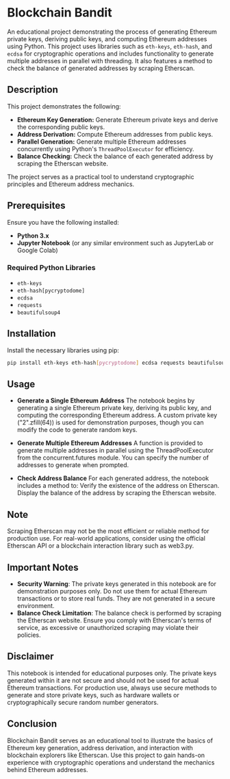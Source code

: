 Blockchain Bandit
=================

An educational project demonstrating the process of generating Ethereum private keys, deriving public keys, and computing Ethereum addresses using Python. This project uses libraries such as `eth-keys`, `eth-hash`, and `ecdsa` for cryptographic operations and includes functionality to generate multiple addresses in parallel with threading. It also features a method to check the balance of generated addresses by scraping Etherscan.

Description
-----------
This project demonstrates the following:

* **Ethereum Key Generation:** Generate Ethereum private keys and derive the corresponding public keys.
* **Address Derivation:** Compute Ethereum addresses from public keys.
* **Parallel Generation:** Generate multiple Ethereum addresses concurrently using Python's `ThreadPoolExecutor` for efficiency.
* **Balance Checking:** Check the balance of each generated address by scraping the Etherscan website.

The project serves as a practical tool to understand cryptographic principles and Ethereum address mechanics.

Prerequisites
-------------
Ensure you have the following installed:

* **Python 3.x**
* **Jupyter Notebook** (or any similar environment such as JupyterLab or Google Colab)

### Required Python Libraries
* `eth-keys`
* `eth-hash[pycryptodome]`
* `ecdsa`
* `requests`
* `beautifulsoup4`

Installation
------------
Install the necessary libraries using pip:

```bash
pip install eth-keys eth-hash[pycryptodome] ecdsa requests beautifulsoup4
```

Usage
------------
* **Generate a Single Ethereum Address**
The notebook begins by generating a single Ethereum private key, deriving its public key, and computing the corresponding Ethereum address. A custom private key ("2".zfill(64)) is used for demonstration purposes, though you can modify the code to generate random keys.

* **Generate Multiple Ethereum Addresses**
A function is provided to generate multiple addresses in parallel using the ThreadPoolExecutor from the concurrent.futures module. You can specify the number of addresses to generate when prompted.

* **Check Address Balance**
For each generated address, the notebook includes a method to:
Verify the existence of the address on Etherscan.
Display the balance of the address by scraping the Etherscan website.


Note
------------
Scraping Etherscan may not be the most efficient or reliable method for production use. For real-world applications, consider using the official Etherscan API or a blockchain interaction library such as web3.py.

Important Notes
------------
* **Security Warning**: The private keys generated in this notebook are for demonstration purposes only. Do not use them for actual Ethereum transactions or to store real funds. They are not generated in a secure environment.
* **Balance Check Limitation**: The balance check is performed by scraping the Etherscan website. Ensure you comply with Etherscan's terms of service, as excessive or unauthorized scraping may violate their policies.

Disclaimer
------------
This notebook is intended for educational purposes only. The private keys generated within it are not secure and should not be used for actual Ethereum transactions. For production use, always use secure methods to generate and store private keys, such as hardware wallets or cryptographically secure random number generators.

Conclusion
------------
Blockchain Bandit serves as an educational tool to illustrate the basics of Ethereum key generation, address derivation, and interaction with blockchain explorers like Etherscan. Use this project to gain hands-on experience with cryptographic operations and understand the mechanics behind Ethereum addresses.
